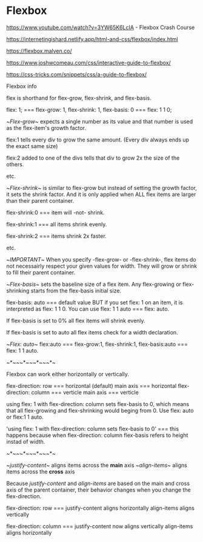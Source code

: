 # Flexbox

https://www.youtube.com/watch?v=3YW65K6LcIA - Flexbox Crash Course

https://internetingishard.netlify.app/html-and-css/flexbox/index.html

https://flexbox.malven.co/

https://www.joshwcomeau.com/css/interactive-guide-to-flexbox/

https://css-tricks.com/snippets/css/a-guide-to-flexbox/

Flexbox info

flex is shorthand for flex-grow, flex-shrink, and flex-basis.

flex: 1; === flex-grow: 1, flex-shrink: 1, flex-basis: 0 === flex: 1 1 0;

~*Flex-grow*~ expects a single number as its value and that number is used as the flex-item's growth factor. 

flex:1 tells every div to grow the same amount. (Every div always ends up the exact same size)

flex:2 added to one of the divs tells that div to grow 2x the size of the others.

etc.

~*Flex-shrink*~ is similar to flex-grow but instead of setting the growth factor, it sets the shrink factor. And it is only applied when ALL flex items are larger than their parent container.

flex-shrink:0 === item will -not- shrink.

flex-shrink:1 === all items shrink evenly.

flex-shrink:2 === items shrink 2x faster.

etc.

~*IMPORTANT*~ When you specify -flex-grow- or -flex-shrink-, flex items do not necessairly respect your given values for width. They will grow or shrink to fill their parent container.

~*Flex-basis*~ sets the baseline size of a flex item. Any flex-growing or flex-shrinking starts from the flex-basis initial size.

flex-basis: auto === default value BUT if you set flex: 1 on an item, it is interpreted as flex: 1 1 0. You can use flex: 1 1 auto === flex: auto.

If flex-basis is set to 0% all flex items will shrink evenly.

If flex-basis is set to auto all flex items check for a width declaration.

~*Flex: auto*~ 
flex:auto === flex-grow:1, flex-shrink:1, flex-basis:auto === flex: 1 1 auto.

~*~*~*~*~*~*~*~*~*~*~

Flexbox can work either horizontally or vertically. 

flex-direction: row === horizontal (default) main axis === horizontal
flex-direction: column === verticle main axis === verticle

using flex: 1 with flex-direction: column sets flex-basis to 0, which means that all flex-growing and flex-shrinking would beging from 0. Use flex: auto or flex:1 1 auto.

'using flex: 1 with flex-direction: column sets flex-basis to 0' === this happens because when flex-direction: column flex-basis refers to height instad of width.

~*~*~*~*~*~*~*~*~*~*~

~*justify-content*~ aligns items across the **main** axis 
~*align-items*~ aligns items across the **cross** axis

Because *justify-content* and *align-items* are based on the main and cross axis of the parent container, their behavior changes when you change the flex-direction.

flex-direction: row === justify-content aligns horizontally
                        align-items aligns vertically

flex-direction: column === justify-content now aligns vertically
                           align-items aligns horizontally